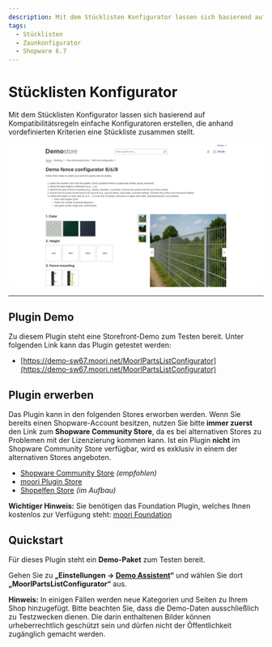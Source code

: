 ```yaml
---
description: Mit dem Stücklisten Konfigurator lassen sich basierend auf Kompatibilitätsregeln einfache Konfiguratoren erstellen, die anhand vordefinierten Kriterien eine Stückliste zusammen stellt.
tags:
  - Stücklisten
  - Zaunkonfigurator
  - Shopware 6.7
---
```


# Stücklisten Konfigurator

Mit dem Stücklisten Konfigurator lassen sich basierend auf Kompatibilitätsregeln einfache Konfiguratoren erstellen, die anhand vordefinierten Kriterien eine Stückliste zusammen stellt.

![Vorschau](images/storefront-4.png)

---

## Plugin Demo

Zu diesem Plugin steht eine Storefront-Demo zum Testen bereit. Unter folgenden Link kann das Plugin getestet werden:

- [https://demo-sw67.moori.net/MoorlPartsListConfigurator](https://demo-sw67.moori.net/MoorlPartsListConfigurator)


## Plugin erwerben

Das Plugin kann in den folgenden Stores erworben werden. Wenn Sie bereits einen Shopware-Account besitzen, nutzen Sie bitte **immer zuerst** den Link zum **Shopware Community Store**, da es bei alternativen Stores zu Problemen mit der Lizenzierung kommen kann. Ist ein Plugin **nicht** im Shopware Community Store verfügbar, wird es exklusiv in einem der alternativen Stores angeboten.

- [Shopware Community Store](https://store.shopware.com/de/search?search=MoorlPartsListConfigurator) *(empfohlen)*
- [moori Plugin Store](https://moori-plugin-store.com/MoorlPartsListConfigurator)
- [Shopelfen Store](https://www.shopelfen.de/) *(im Aufbau)*


**Wichtiger Hinweis:** Sie benötigen das Foundation Plugin, welches Ihnen kostenlos zur Verfügung steht: [moori Foundation](../MoorlFoundation/index.md)


## Quickstart

Für dieses Plugin steht ein **Demo-Paket** zum Testen bereit.

Gehen Sie zu **„Einstellungen → [Demo Assistent](../MoorlFoundation/demo-assistant.md)“** und wählen Sie dort **„MoorlPartsListConfigurator“** aus.

**Hinweis:** In einigen Fällen werden neue Kategorien und Seiten zu Ihrem Shop hinzugefügt. Bitte beachten Sie, dass die Demo-Daten ausschließlich zu Testzwecken dienen. Die darin enthaltenen Bilder können urheberrechtlich geschützt sein und dürfen nicht der Öffentlichkeit zugänglich gemacht werden.

